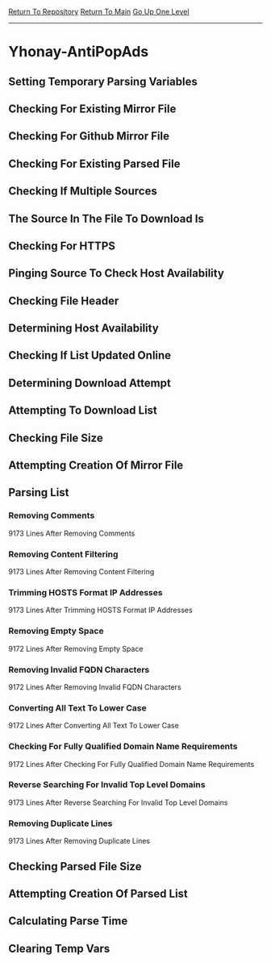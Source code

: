 [Return To Repository](https://github.com/deathbybandaid/piholeparser/)
[Return To Main](https://github.com/deathbybandaid/piholeparser/blob/master/RecentRunLogs/Mainlog.md)
[Go Up One Level](https://github.com/deathbybandaid/piholeparser/blob/master/RecentRunLogs/TopLevelScripts/30-Processing-External-Blacklists.md)
____________________________________
# Yhonay-AntiPopAds
## Setting Temporary Parsing Variables
## Checking For Existing Mirror File
## Checking For Github Mirror File
## Checking For Existing Parsed File
## Checking If Multiple Sources
## The Source In The File To Download Is
## Checking For HTTPS
## Pinging Source To Check Host Availability
## Checking File Header
## Determining Host Availability
## Checking If List Updated Online
## Determining Download Attempt
## Attempting To Download List
## Checking File Size
## Attempting Creation Of Mirror File
## Parsing List
### Removing Comments
9173 Lines After Removing Comments
### Removing Content Filtering
9173 Lines After Removing Content Filtering
### Trimming HOSTS Format IP Addresses
9173 Lines After Trimming HOSTS Format IP Addresses
### Removing Empty Space
9172 Lines After Removing Empty Space
### Removing Invalid FQDN Characters
9172 Lines After Removing Invalid FQDN Characters
### Converting All Text To Lower Case
9172 Lines After Converting All Text To Lower Case
### Checking For Fully Qualified Domain Name Requirements
9172 Lines After Checking For Fully Qualified Domain Name Requirements
### Reverse Searching For Invalid Top Level Domains
9173 Lines After Reverse Searching For Invalid Top Level Domains
### Removing Duplicate Lines
9173 Lines After Removing Duplicate Lines
## Checking Parsed File Size
## Attempting Creation Of Parsed List
## Calculating Parse Time
## Clearing Temp Vars
